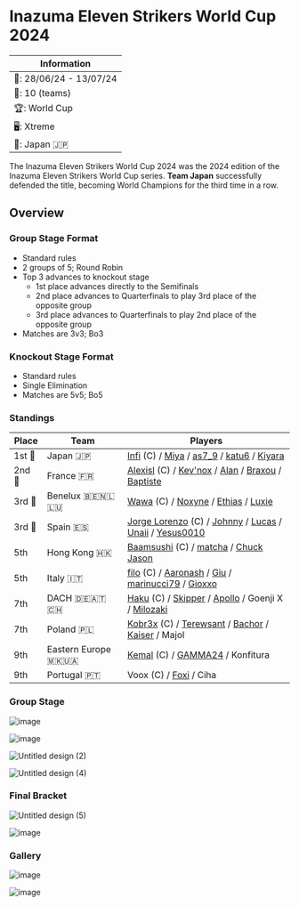 # Inazuma Eleven Strikers World Cup 2024

|Information|
|-|
|:calendar:: 28/06/24 - 13/07/24|
|:busts_in_silhouette:: 10 (teams)|
|:trophy:: World Cup|
|:desktop_computer:: Xtreme|
|:1st_place_medal:: Japan :jp:|

The Inazuma Eleven Strikers World Cup 2024 was the 2024 edition of the Inazuma Eleven Strikers World Cup series.
**Team Japan** successfully defended the title, becoming World Champions for the third time in a row. 

## Overview

### Group Stage Format
- Standard rules
- 2 groups of 5; Round Robin
- Top 3 advances to knockout stage
  -  1st place advances directly to the Semifinals
  -  2nd place advances to Quarterfinals to play 3rd place of the opposite group 
  -  3rd place advances to Quarterfinals to play 2nd place of the opposite group
- Matches are 3v3; Bo3

### Knockout Stage Format
- Standard rules
- Single Elimination
- Matches are 5v5; Bo5

### Standings

| Place | Team | Players |
| - | - | - |
|1st :1st_place_medal:| Japan :jp: | [Infi](../players/japanese/infi.md) (C) / [Miya](../players/japanese/miya.md) / [as7_9](../players/japanese/as7_9.md) / [katu6](../players/japanese/katu6.md) / [Kiyara](../players/chinese/kiyara.md) |
|2nd :2nd_place_medal:| France :fr: | [Alexisl](../players/french/alexisl.md) (C) / [Kev'nox](../players/french/kevnox.md) / [Alan](../players/french/alan.md) / [Braxou](../players/french/braxou.md) / [Baptiste](../players/french/baptiste.md) |
|3rd :3rd_place_medal:| Benelux :belgium::netherlands::luxembourg: | [Wawa](../players/luxembourger/wawa.md) (C) / [Noxyne](../players/french/noxyne.md) / [Ethias](../players/dutch/ethias.md) / [Luxie](../players/belgian/luxie.md) |
|3rd :3rd_place_medal:| Spain :es: | [Jorge Lorenzo](../players/spanish/jorge.md) (C) / [Johnny](../players/spanish/johnny.md) / [Lucas](../players/spanish/lucas.md) / [Unaii](../players/spanish/unaii.md) / [Yesus0010](../players/spanish/yesus.md) |
| 5th | Hong Kong :hong_kong: | [Baamsushi](../players/indonesian/baamsushi.md) (C) / [matcha](../players/chinese/matcha.md) / [Chuck Jason](../players/chinese/chuckjason.md) |
| 5th | Italy :it: | [filo](../players/italian/filo.md) (C) / [Aaronash](../players/italian/aaronash.md) / [Giu](../players/italian/giu.md) / [marinucci79](../players/italian/marinucci.md) / [Gioxxo](../players/italian/gioxxo.md) |
| 7th | DACH :de::austria::switzerland: | [Haku](../players/german/haku.md) (C) / [Skipper](../players/austrian/skipper.md) / [Apollo](../players/german/apollo.md) / Goenji X / [Milozaki](../players/german/milozaki.md) |
| 7th | Poland :poland: | [Kobr3x](../players/polish/kobr3x.md) (C) / [Terewsant](../players/polish/terewsant.md) / [Bachor](../players/polish/bachor.md) / [Kaiser](../players/polish/kaiser.md) / Majol |
| 9th | Eastern Europe :macedonia::ukraine: | [Kemal](../players/french/kemal.md) (C) / [GAMMA24](../players/ukrainian/gamma.md) / Konfitura |
| 9th | Portugal :portugal: | Voox (C) / [Foxi](../players/portuguese/foxi.md) / Ciha |

### Group Stage

![image](https://github.com/user-attachments/assets/ebec38df-d61e-4e71-8f5f-1f27d70aabbe)

![image](https://github.com/user-attachments/assets/a913ce9f-3de1-42e4-884a-96e4fd9f8f06)

![Untitled design (2)](https://github.com/user-attachments/assets/b554f0db-d0a0-4735-8987-1350b9b1be30)

![Untitled design (4)](https://github.com/user-attachments/assets/53a631a2-e6bc-4670-a577-90229286af3a)

### Final Bracket

![Untitled design (5)](https://github.com/user-attachments/assets/3027c133-2e59-4d05-83d6-25a191c5089a)

![image](https://github.com/user-attachments/assets/4ba7a8ba-e76b-4693-b9ac-fe6f9714c5bf)

### Gallery

![image](https://github.com/user-attachments/assets/de11924e-fd73-4081-8924-3fcc64a04340)

![image](https://github.com/user-attachments/assets/4a5317b3-b28e-4e62-91af-2bb99653d994)
